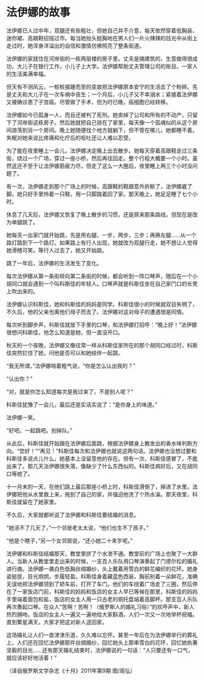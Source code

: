 # 法伊娜的故事

法伊娜已人过中年，双腿还有些粗壮，但她自己并不介意，每天依然穿着低胸装、迷你裙、高跟鞋招摇过市。每当她抬头挺胸地在男人们一片火辣辣的目光中从街上走过时，她浑身洋溢出的自信和激情仿佛照亮了整条街道。 

法伊娜的家就住在河岸街的一栋两层楼的房子里。丈夫是搞建筑的，生意做得很成功，大儿子在银行工作，小儿子上大学。法伊娜帮助丈夫管理公司的账目。一家人的生活美满幸福。 

但天有不测风云，一桩桩接踵而至的变故把法伊娜原本安宁的生活击了个粉碎。先是丈夫和大儿子在一次车祸中丧生；一个月后，小儿子又不幸溺水；紧接着法伊娜又被确诊患了子宫癌，尽管做了手术，但为时已晚，癌细胞已经转移。 

法伊娜如今已孤身一人，而且还被判了死刑。她卖掉了公司和所有的不动产，只留下了河岸街这栋房子。然后她就把自己锁在了家里，每天像一个孤魂似的从这个房间游荡到另一个房间。晚上她随便找个地方就躺下，但不管在哪儿，她都睡不着。失眠对她来说比疼痛和化疗后的呕吐还让人难以忍受。 

为了能在夜里睡上一会儿，法伊娜决定晚上出去散步。她每天穿着高跟鞋走过三条街，绕过一个广场，穿过一座小桥，然后再往回走。整个行程大概要一个小时。虽然这还不至于让法伊娜筋疲力尽，但走了这么一大圈后，夜里睡上两三个小时没问题了。 

有一次，法伊娜走到那个广场上的时候，高跟鞋的鞋跟意外折断了，法伊娜崴了脚。她只好手里拎着一只鞋，用一只脚跳着回了家。那天晚上，她足足睡了七个小时。 

休息了几天后，法伊娜又恢复了晚上散步的习惯，还是原来那条路线，但现在是改为单腿跳了。 

她每天一出家门就开始跳，先是用右腿，一步，两步，三步；再换左腿……从一个路灯跳到下一个路灯。如果路上有行人出现，她就改为双腿行走，她不想让人觉得她滑稽可笑。等行人过去了，她又开始跳。 

跳了一年后，法伊娜的生活发生了变化。 

每次法伊娜从第一条街转向第二条街的时候，都会听到一阵口琴声，随后在一个小胡同口就会遇到一个叫科斯佳的年轻人。口琴声就是科斯佳坐在自己家门口的长凳上吹出来的。 

法伊娜认识科斯佳，她和科斯佳的妈妈是同学。科斯佳很小的时候就双目失明了，不久后，他的父亲也离他们母子而去了。法伊娜对这对母子的遭遇很是同情。 

每次听到脚步声，科斯佳就放下手里的口琴，和法伊娜打招呼：“晚上好！”法伊娜很想问科斯佳，他怎么知道是她，但一直没开口。 

秋天的一个夜晚，法伊娜又像往常一样从科斯佳家所在的那个胡同口经过时，科斯佳突然拦住了她，问他是否可以和她结伴一起跳。 

“我无所谓，”法伊娜喘着粗气说，“你是怎么认出我的？” 

“认出你？” 

“对，就是你怎么知道每次是我过来了，不是别人呢？” 

科斯佳犹豫了一会儿，最后还是实话实说了：“是你身上的味道。” 

法伊娜一笑。 

“好吧。一起跳吧。别掉队。” 

从此后，科斯佳就开始跟在法伊娜后面跳，根据法伊娜身上散发出的香水味判断方向。“您好！”“再见！”科斯佳每次和法伊娜也就说这两句话。法伊娜也没想过要和科斯佳多说点儿什么，她基本上没留意他的存在。但有一次，科斯佳感冒了，不能出来了。那几天法伊娜很失落，像缺少了什么东西似的。科斯佳病好后，又在胡同口等她了。 

十一月末的一天，在他们跳上最后那座小桥上时，科斯佳滑倒了，掉进了水里。法伊娜把他从水里救上来，拖到了自己的家，并强迫他洗了个热水澡。那天夜里，科斯佳就留在了她家里。 

不久后，大家就都听说了法伊娜和科斯佳要结婚的消息。 

“她活不了几天了，”一个邻居老太太说，“他们也生不了孩子。” 

“他是个瞎子，”另一个女邻居说，“还小她二十来岁呢。” 

法伊娜和科斯佳结婚那天，教堂里挤了个水泄不通。教堂前的广场上也聚了一大群人。当新人从教堂里走出来的时候，一支百人乐队用口琴演奏起了门德尔松的婚礼进行曲。法伊娜一袭白色低胸丝绸婚纱，头上戴着用雪白的鲜花编织的花环。她身姿挺拔，目光炯炯，步履轻盈。科斯佳身着藏蓝色西装，胸前别着一朵鲜花，准确无误地把法伊娜领到了轿车前，打开了车门。他们的车绕着广场走了三圈，然后停在了一家饭店门前，科斯佳的妈妈和饭店的女主人早已等候在那里，科斯佳的妈妈手里端着面包和盐，饭店的女主人用一只古老的铜托盘端着高脚杯。那支百人乐队再次奏起口琴。在众人“苦啊！苦啊！（俄罗斯人的婚礼习俗）”的欢呼声中，新人热烈拥吻。饭店的女主人一遍又一遍地给大家斟酒，人们一次又一次地举杯祝福。直到繁星满天，大家才把这对新人送回家。 

这场婚礼让人们一直津津乐道，久久难以忘怀。甚至一年后在为法伊娜举行的葬礼上，人们还在回忆法伊娜那件丝绸婚纱，回忆她头上那串雪白的花环，回忆她执著坚毅的目光……还有那天婚礼结束时，法伊娜说的一句话：“人只要还有一口气，就应该好好地活着！” 

（译自俄罗斯文学杂志《十月》2011年第9期 图/周弘）
